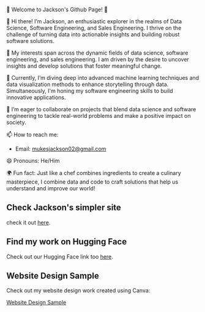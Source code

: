 🌟 Welcome to Jackson's Github Page! 🌟

👋 Hi there! I’m Jackson, an enthusiastic explorer in the realms of Data Science, Software Engineering, and Sales Engineering. I thrive on the challenge of turning data into actionable insights and building robust software solutions.

👀 My interests span across the dynamic fields of data science, software engineering, and sales engineering. I am driven by the desire to uncover insights and develop solutions that foster meaningful change.

🌱 Currently, I’m diving deep into advanced machine learning techniques and data visualization methods to enhance storytelling through data. Simultaneously, I'm honing my software engineering skills to build innovative applications.

💞️ I’m eager to collaborate on projects that blend data science and software engineering to tackle real-world problems and make a positive impact on society.

📫 How to reach me:

   - Email: mukesjackson02@gmail.com

😄 Pronouns: He/Him

🌍 Fun fact: Just like a chef combines ingredients to create a culinary masterpiece, I combine data and code to craft solutions that help us understand and improve our world!


## Check Jackson's simpler site
check it out [here](https://jackson-mu.github.io/Capstone2/).

## Find my work on Hugging Face
Check out our Hugging Face link too [here](https://huggingface.co/spaces/JacksonMu/FIFA-World-Cup-2022-Data-Analysis).

## Website Design Sample

Check out my website design work created using Canva:

[Website Design Sample](https://jacksonaholtel.my.canva.site/)








